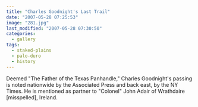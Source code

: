 ```yaml
---
title: "Charles Goodnight's Last Trail"
date: "2007-05-28 07:25:53"
image: "281.jpg"
last_modified: "2007-05-28 07:30:50"
categories:
  - gallery
tags:
  - staked-plains
  - palo-duro
  - history  
---
```


Deemed "The Father of the Texas Panhandle," Charles Goodnight's passing is noted nationwide by the Associated Press and back east, by the NY Times. He is mentioned as partner to "Colonel" John Adair  of Wrathdaire [misspelled], Ireland.
